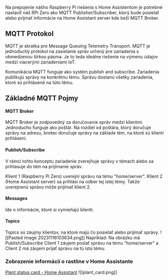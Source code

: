 Na prepojenie nášho Raspberry Pi riešenia s Home Assistentom je potrebné nastaviť náš RPi Zero ako MQTT Publisher/Subscriber, ktorý bude posielať alebo príjmať informácie na Home Assistant server kde beží MQTT Broker.

## MQTT Protokol
MQTT je skratka pre Message Queuing Telemetry Transport. MQTT je jednoduchý protokol na zasielanie správ určený pre zariadenia s obmedzenou šírkou pásma. Je to teda ideálne riešenie na výmenu údajov medzi viacerými zariadeniami IoT.

Komunikácia MQTT funguje ako systém publish and subscribe. Zariadenia publikujú správy na konkrétnu tému. Správu dostanú všetky zariadenia, ktoré sú prihlásené na túto tému.

## Základné MQTT Pojmy
#### MQTT Broker
MQTT Broker je zodpovedný za doručovanie správ medzi klientmi. Jednoducho funguje ako poštár. Na rozdiel od poštára, ktorý doručuje správy na adresu, broker doručuje správy na základe tém, na ktoré sú klienti prihlásení.

#### Publish/Subscribe
V rámci tohto konceptu zariadenie zverejňuje správy v témach alebo sa prihlasuje do tém na prijímanie správ.

Klient 1 (Raspberry Pi Zero) uverejní správu na tému "home/server". Klient 2 (Home Assistant server) sa prihlási na odber tej istej témy. Takže uverejnenú správu môže prijímať klient 2.

#### Messages
Ide o informácie, ktoré si vymieňajú klienti.

#### Topics
Topics sú záujmy klientov, na ktoré majú čo posielať alebo prijímať správy.
![[Pasted image 20231116103634.png]]
Napríklad:
Na obrázku má Publish/Subscribe Client 1 záujem poslať správu na tému "home/server" a Client 2 má záujem prijať správu na tú istú tému.
### Zobrazenie informácií o rastline v Home Assistante
[Plant status card - Home Assistant](https://www.home-assistant.io/dashboards/plant-status/)
![[plant_card.png]]